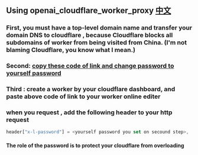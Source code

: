 ## Using  openai_cloudflare_worker_proxy [中文](https://github.com/isxuelinme/openai_cloudflare_worker_proxy/blob/main/chinese.md)
### First, you must have a top-level domain name and transfer your domain DNS to cloudflare , because Cloudflare blocks all subdomains of worker from being visited from China. (I'm not blaming Cloudflare, you know what I mean.)

### Second:    [copy these code of link and change password to yourself  password](https://github.com/isxuelinme/openai_cloudflare_worker_proxy/blob/main/dist/copy.js "copy the code and change password to yourself password") 

### Third : create a worker by your cloudflare dashboard, and paste above code of link to your worker online editer 


### when you request , add the following header to your http request 
```js
header["x-l-password"] = <yourself password you set on secound step>,
```
#### The role of the password is to protect your cloudflare from overloading

